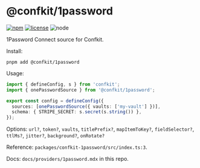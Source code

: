 # @confkit/1password

[![npm](https://img.shields.io/npm/v/%40confkit%2F1password)](https://www.npmjs.com/package/@confkit/1password) [![license](https://img.shields.io/badge/license-MIT-blue)](https://github.com/alexdotpink/confkit/blob/main/LICENSE) ![node](https://img.shields.io/badge/node-%3E%3D18-brightgreen)

1Password Connect source for Confkit.

Install:

```
pnpm add @confkit/1password
```

Usage:

```ts
import { defineConfig, s } from 'confkit';
import { onePasswordSource } from '@confkit/1password';

export const config = defineConfig({
  sources: [onePasswordSource({ vaults: ['my-vault'] })],
  schema: { STRIPE_SECRET: s.secret(s.string()) },
});
```

Options: `url?`, `token?`, `vaults`, `titlePrefix?`, `mapItemToKey?`, `fieldSelector?`, `ttlMs?`, `jitter?`, `background?`, `onRotate?`

Reference: `packages/confkit-1password/src/index.ts:3`.

Docs: `docs/providers/1password.mdx` in this repo.
